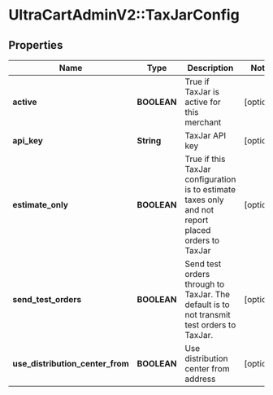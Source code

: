 # UltraCartAdminV2::TaxJarConfig

## Properties
Name | Type | Description | Notes
------------ | ------------- | ------------- | -------------
**active** | **BOOLEAN** | True if TaxJar is active for this merchant | [optional] 
**api_key** | **String** | TaxJar API key | [optional] 
**estimate_only** | **BOOLEAN** | True if this TaxJar configuration is to estimate taxes only and not report placed orders to TaxJar | [optional] 
**send_test_orders** | **BOOLEAN** | Send test orders through to TaxJar.  The default is to not transmit test orders to TaxJar. | [optional] 
**use_distribution_center_from** | **BOOLEAN** | Use distribution center from address | [optional] 


